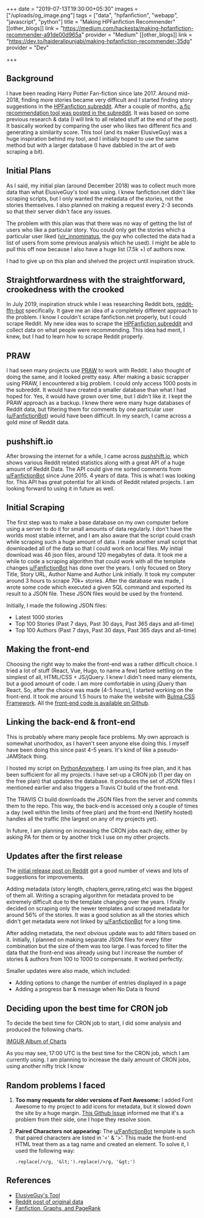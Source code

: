 +++
date = "2019-07-13T19:30:00+05:30"
images = ["/uploads/og_image.png"]
tags = ["data", "hpfanfiction", "webapp", "javascript", "python"]
title = "Making HPFanfiction Recommender"
[[other_blogs]]
link = "https://medium.com/hackesta/making-hpfanfiction-recommender-a91de00d965a"
provider = "Medium"
[[other_blogs]]
link = "https://dev.to/haideralipunjabi/making-hpfanfiction-recommender-35dg"
provider = "Dev"

+++
## Background

I have been reading Harry Potter Fan-fiction since late 2017. Around mid-2018, finding more stories became very difficult and I started finding story suggestions in the [HPFanfiction subreddit](https://reddit.com/r/HPFanfiction). After a couple of months, [a fic recommendation tool was posted in the subreddit](https://www.reddit.com/r/HPfanfiction/comments/9pw53f/a_lot_of_people_liked_the_fic_recommender_i/). It was based on some previous research & data (I will link to all related stuff at the end of the post).  It basically worked by comparing the user who likes two different fics and generating a similarity score.  This tool (and its maker ElusiveGuy) was a huge inspiration behind my tool, and I initially hoped to use the same method but with a larger database (I have dabbled in the art of web scraping a bit).

## Initial Plans

As I said, my initial plan (around December 2018) was to collect much more data than what ElusiveGuy's tool was using. I knew fanfiction.net didn't like scraping scripts, but I only wanted the metadata of the stories, not the stories themselves. I also planned on making a request every 2-3 seconds so that their server didn't face any issues.

The problem with this plan was that there was no way of getting the list of users who like a particular story. You could only get the stories which a particular user liked ([vir_innominatus](https://www.reddit.com/user/vir_innominatus/), the guy who collected the data had a list of users from some previous analysis which he used). I might be able to pull this off now because I also have a huge list (7.5k +) of authors now.

I had to give up on this plan and shelved the project until inspiration struck.

## Straightforwardness with the straightforward, crookedness with the crooked

In July 2019, inspiration struck while I was researching Reddit bots, [reddit-ffn-bot](https://github.com/tusing/reddit-ffn-bot) specifically. It gave me an idea of a completely different approach to the problem. I know I couldn't scrape fanfiction.net properly, but I could scrape Reddit. My new idea was to scrape the [HPFanfiction subreddit](https://reddit.com/r/HPFanfiction) and collect data on what people were recommending. This idea had merit, I knew, but I had to learn how to scrape Reddit properly.

## PRAW

I had seen many projects use [PRAW]() to work with Reddit. I also thought of doing the same, and it looked pretty easy. After making a basic scrapper using PRAW, I encountered a big problem. I could only access 1000 posts in the subreddit. It would have created a smaller database than what I had hoped for. Yes, it would have grown over time, but I didn't like it. I kept the PRAW approach as a backup. I knew there were many huge databases of Reddit data, but filtering them for comments by one particular user ([u/FanfictionBot](https://www.reddit.com/user/FanfictionBot/)) would have been difficult. In my search, I came across a gold mine of Reddit data.

## pushshift.io

After browsing the internet for a while, I came across [pushshift.io](https://pushshift.io), which shows various Reddit related statistics along with a great API of a huge amount of Reddit Data. The API could give me sorted comments from [u/FanfictionBot](https://www.reddit.com/user/FanfictionBot/) since June 2015. 4 years of data. This is what I was looking for. This API has great potential for all kinds of Reddit related projects. I am looking forward to using it in future as well.

## Initial Scraping

The first step was to make a base database on my own computer before using a server to do it for small amounts of data regularly. I don't have the worlds most stable internet, and  I am also aware that the script could crash while scraping such a huge amount of data. I made another small script that downloaded all of the data so that I could work on local files. My initial download was 46 json files, around 120 megabytes of data. It took me a while to code a scraping algorithm that could work with all the template changes [u/FanfictionBot](https://www.reddit.com/user/FanfictionBot/) has done over the years. I only focused on Story Title, Story URL, Author Name and Author Link initially. It took my computer around 3 hours to scrape 70k+ stories. After the database was made, I wrote some code which executed a given SQL command and exported its result to a JSON file. These JSON files would be used by the frontend.

Initially, I made the following JSON files:

* Latest 1000 stories
* Top 100 Stories (Past 7 days, Past 30 days, Past 365 days and all-time)
* Top 100 Authors (Past 7 days, Past 30 days, Past 365 days and all-time)

## Making the front-end

Choosing the right way to make the front-end was a rather difficult choice. I tried a lot of stuff (React, Vue, Hugo, to name a few) before settling on the simplest of all, HTML/CSS + JS/jQuery. I knew I didn't need many elements, but a good amount of code. I am more comfortable in using jQuery than React. So, after the choice was made (4-5 hours), I started working on the front-end. It took me around 1.5 hours to make the website with [Bulma CSS Framework](http://bulma.io). All the [front-end code is available on Github](https://github.com/HackeSta/hpffrec-website).

## Linking the back-end & front-end

This is probably where many people face problems. My own approach is somewhat unorthodox, as I haven't seen anyone else doing this. I myself have been doing this since past 4-5 years. It's kind of like a pseudo-JAMStack thing.

I hosted my script on [PythonAnywhere](). I am using its free plan, and it has been sufficient for all my projects. I have set-up a CRON job (1 per day on the free plan) that updates the database. It produces the set of JSON files I mentioned earlier and also triggers a Travis CI build of the front-end.

The TRAVIS CI build downloads the JSON files from the server and commits them to the repo. This way, the back-end is accessed only a couple of times a day (well within the limits of free plan) and the front-end (Netlify hosted) handles all the traffic (the largest on any of my projects yet).

In future, I am planning on increasing the CRON jobs each day, either by asking PA for them or by another trick I use on my other projects.

## Updates after the first release

The [initial release post on Reddit](https://www.reddit.com/r/HPfanfiction/comments/camzsb/hpfanfiction_recommender_tool_website/) got a good number of views and lots of suggestions for improvements.

Adding metadata (story length, chapters,genre,rating,etc) was the biggest of them all. Writing a scraping algorithm for metadata proved to be extremely difficult due to the template changing over the years. I finally decided on scraping only the newer templates and scraped metadata for around 56% of the stories. It was a good solution as all the stories which didn't get metadata were not linked by [u/FanfictionBot](https://www.reddit.com/user/FanfictionBot/) for a long time.

After adding metadata, the next obvious update was to add filters based on it. Initially, I planned on making separate JSON files for every filter combination but the size of them was too large. I was forced to filter the data that the front-end was already using but I increase the number of stories & authors from 100 to 1000 to compensate. It worked perfectly.

Smaller updates were also made, which included:

* Adding options to change the number of entries displayed in a page
* Adding a progress bar & message when No Data is found

## Deciding upon the best time for CRON job

To decide the best time for CRON job to start, I did some analysis and produced the following charts.

[IMGUR Album of Charts](https://imgur.com/a/QSzBR8w)

As you may see, 17:00 UTC is the best time for the CRON job, which I am currently using. I am planning to increase the daily amount of CRON jobs, using another nifty trick I know

## Random problems I faced

1. **Too many requests for older versions of Font Awesome:** I added Font Awesome to my project to add icons for metadata, but it slowed down the site by a huge margin. [This Github Issue](https://github.com/FortAwesome/Font-Awesome/issues/15167) informed me that it's a problem from their side, one I hope they resolve soon.
2. **Paired Characters not appearing:** The  [u/FanfictionBot](https://www.reddit.com/user/FanfictionBot/) template is such that paired characters are listed in '<' & '>'. This made the front-end HTML treat them as a tag name and created an element. To solve it, I used the following way:

      ``` .replace(/</g, '&lt;').replace(/>/g, '&gt;') ```

## References

* [ElusiveGuy's Tool](https://ficrecs.elusiveguy.com/)
* [Reddit post of original data](https://www.reddit.com/r/HPfanfiction/comments/9nc0cw/ever_thought_i_wish_i_could_find_more_fics_like_x/)
* [Fanfiction, Graphs, and PageRank](http://colah.github.io/posts/2014-07-FFN-Graphs-Vis/)